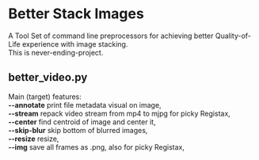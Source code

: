 # Better Stack Images
A Tool Set of command line preprocessors for achieving better Quality-of-Life experience with image stacking.  
This is never-ending-project.

## better_video.py
Main (target) features:  
**--annotate**  print file metadata visual on image,  
**--stream**    repack video stream from mp4 to mjpg for picky Registax,  
**--center**    find centroid of image and center it,  
**--skip-blur** skip bottom of blurred images,  
**--resize**    resize,  
**--img**       save all frames as .png, also for picky Registax,  
